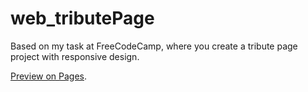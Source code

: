 # web_tributePage

Based on my task at FreeCodeCamp, where you create a tribute page project with responsive design.

[Preview on Pages](https://xs30snw.github.io/FCC_medicalSurvey/).